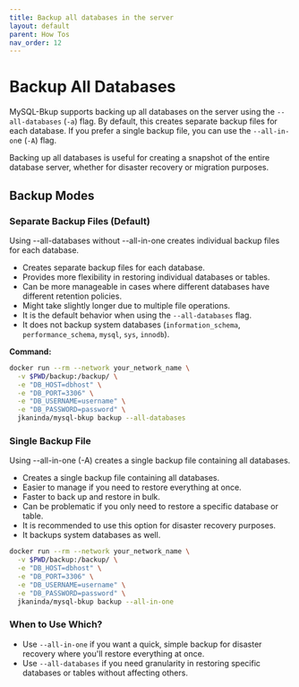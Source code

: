 ```yaml
---
title: Backup all databases in the server
layout: default
parent: How Tos
nav_order: 12
---
```


# Backup All Databases

MySQL-Bkup supports backing up all databases on the server using the `--all-databases` (`-a`) flag. By default, this creates separate backup files for each database. If you prefer a single backup file, you can use the `--all-in-on`e (`-A`) flag.

Backing up all databases is useful for creating a snapshot of the entire database server, whether for disaster recovery or migration purposes.
## Backup Modes

### Separate Backup Files (Default)

Using --all-databases without --all-in-one creates individual backup files for each database.

- Creates separate backup files for each database.
- Provides more flexibility in restoring individual databases or tables.
- Can be more manageable in cases where different databases have different retention policies.
- Might take slightly longer due to multiple file operations.
- It is the default behavior when using the `--all-databases` flag.
- It does not backup system databases (`information_schema`, `performance_schema`, `mysql`, `sys`, `innodb`).

**Command:**

```bash
docker run --rm --network your_network_name \
  -v $PWD/backup:/backup/ \
  -e "DB_HOST=dbhost" \
  -e "DB_PORT=3306" \
  -e "DB_USERNAME=username" \
  -e "DB_PASSWORD=password" \
  jkaninda/mysql-bkup backup --all-databases
```
### Single Backup File

Using --all-in-one (-A) creates a single backup file containing all databases.

- Creates a single backup file containing all databases.
- Easier to manage if you need to restore everything at once.
- Faster to back up and restore in bulk.
- Can be problematic if you only need to restore a specific database or table.
- It is recommended to use this option for disaster recovery purposes.
- It backups system databases as well.

```bash
docker run --rm --network your_network_name \
  -v $PWD/backup:/backup/ \
  -e "DB_HOST=dbhost" \
  -e "DB_PORT=3306" \
  -e "DB_USERNAME=username" \
  -e "DB_PASSWORD=password" \
  jkaninda/mysql-bkup backup --all-in-one
```

### When to Use Which?

- Use `--all-in-one` if you want a quick, simple backup for disaster recovery where you'll restore everything at once.
- Use `--all-databases` if you need granularity in restoring specific databases or tables without affecting others.
